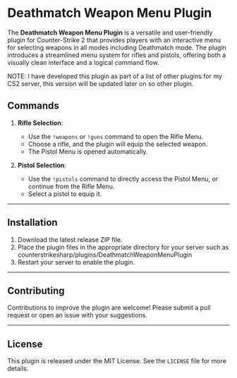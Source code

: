 # Deathmatch Weapon Menu Plugin

The **Deathmatch Weapon Menu Plugin** is a versatile and user-friendly plugin for Counter-Strike 2 that provides players with an interactive menu for selecting weapons in all modes including Deathmatch mode. The plugin introduces a streamlined menu system for rifles and pistols, offering both a visually clean interface and a logical command flow.

NOTE: I have developed this plugin as part of a list of other plugins for my CS2 server, this version will be updated later on so other plugin.

## Commands

1. **Rifle Selection**:
   - Use the `!weapons` or `!guns` command to open the Rifle Menu.
   - Choose a rifle, and the plugin will equip the selected weapon.
   - The Pistol Menu is opened automatically.

2. **Pistol Selection**:
   - Use the `!pistols` command to directly access the Pistol Menu, or continue from the Rifle Menu.
   - Select a pistol to equip it.

---

## Installation

1. Download the latest release ZIP file.
2. Place the plugin files in the appropriate directory for your server such as counterstrikesharp/plugins/DeathmatchWeaponMenuPlugin
3. Restart your server to enable the plugin.

---

## Contributing

Contributions to improve the plugin are welcome! Please submit a pull request or open an issue with your suggestions.

---

## License

This plugin is released under the MIT License. See the `LICENSE` file for more details.
